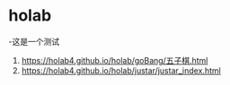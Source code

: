 # holab
-这是一个测试
1. https://holab4.github.io/holab/goBang/五子棋.html
2. https://holab4.github.io/holab/justar/justar_index.html
